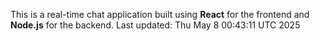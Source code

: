 This is a real-time chat application built using **React** for the frontend and **Node.js** for the backend.
Last updated: Thu May  8 00:43:11 UTC 2025

